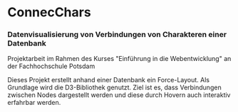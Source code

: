 # ConnecChars
### Datenvisualisierung von Verbindungen von Charakteren einer Datenbank

Projektarbeit im Rahmen des Kurses "Einführung in die Webentwicklung" an der Fachhochschule Potsdam

Dieses Projekt erstellt anhand einer Datenbank ein Force-Layout. Als Grundlage wird die D3-Bibliothek genutzt. Ziel ist es, dass Verbindungen zwischen Nodes dargestellt werden und diese durch Hovern auch interaktiv erfahrbar werden.
